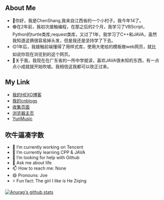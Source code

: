 ## About Me
- 🔴你好，我是ChenShang,我来自江西省的一个小村子。我今年14了。
- 🟢在2年前，我初次接触编程，在那之后的2个月，我学习了VBScript，Python的turtle类库,request类库，又过了1年，我学习了C++和JAVA，虽然我知道这俩很容易掉头发，但是我还是坚持学了下去。
- 🟡1年后，我接触前端懂得了用样式库，使用大佬给的模板做web网页，就比如说你现在浏览到的这个网页。
- 🔵关于我，我现在在广东省的一所中学就读，喜欢JAVA很未知的东西，有一点点小成就就开始吹嘘。我相信这我都可以改正过来。

## My Link
- [我的HEXO博客](https://cn.weikecc.top/)
- [我的cnblogs](https://www.cnblogs.com/weikecc/)
- [收集页面](https://a.weikecc.top/)
- [浏览器主页](https://suda.weikecc.top/)
- [YunMusic](https://music.163.com/#/user/home?id=3267730015)

## 吹牛逼凑字数
- 🔭 I’m currently working on Tencent
- 🌱 I’m currently learning CPP & JAVA
- 🤔 I’m looking for help with Github
- 💬 Ask me about life
- 📫 How to reach me: None
- 😄 Pronouns: Joe
- ⚡ Fun fact: The girl I like is He Ziqing

[![Anurag's github stats](https://github-readme-stats.vercel.app/api?username=xixi-cmd)](https://github.com/anuraghazra/github-readme-stats)
